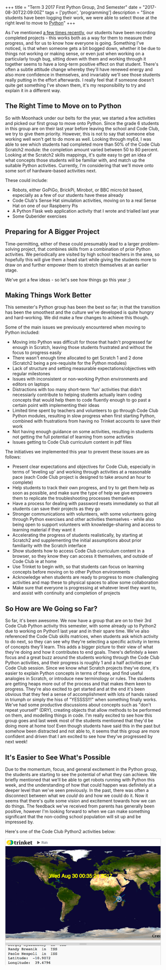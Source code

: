 +++
title = "Term 3 2017 First Python Group, 2nd Semester"
date = "2017-08-30T22:09:00Z"
tags = ['python', 'programming']
description = "Since students have been logging their work, we were able to select those at the right level to move to [Python](https://codeclubprojects.org/en-GB/python/)"
+++


As I've mentioned [a few times recently](/codeclub/term3_begins.md), our students have been recording completed projects - this works both as a way for them to measure their progress, and for us to know how everyone is going. Something I've noticed, is that when someone gets a bit bogged down, whether it be due to things not working or making sense, or even just when working on a particularly tough bug, sitting down with them and working through it together seems to have a long-term positive effect on that student. There's often a subtle attitude change whereby they'll have renewed energy and also more confidence in themselves, and invariably we'll see those students really putting in the effort afterwards. I really feel that if someone doesn't quite get something I've shown them, it's my responsibility to try and explain it in a different way.

## The Right Time to Move on to Python
So with Moonhack under our belts for the year, we started a few activities and picked our first group to move onto Python. Since the grade 6 students in this group are on their last year before leaving the school and Code Club, we try to give them priority. However, this is not to say that someone else working well won't get to do more as well. Looking through myEd, I was able to see which students had completed more than 50% of the Code Club Scratch2 module: the completion amount varied between 50 to 80 percent. Looking at the Scratch2 skills mappings, it's quite easy to get an idea of what concepts those students will be familiar with, and match up the suitable Python activities. Currently, I'm considering that we'll move onto some sort of hardware-based activities next.

These could include:

 - Robots, either GoPiGo, BrickPi, Mirobot, or BBC micro:bit based, especially as a few of our students have these already
 - Code Club's Sense Hat simulation activities, moving on to a real Sense Hat on one of our Raspberry Pis
 - A Python Flask web application activity that I wrote and trialled last year
 - Some Quberider exercises

## Preparing for A Bigger Project
Time-permitting, either of these could presumably lead to a larger problem-solving project, that combines skills from a combination of prior Python activities. We periodically are visited by high school teachers in the area, so hopefully this will give them a head start while giving the students more to draw on and further empower them to stretch themselves at an earlier stage.

We've got a few ideas - so let's see how things go this year ;)

## Making Things Work Better
This semester's Python group has been the best so far; in that the transition has been the smoothest and the culture we've developed is quite hungry and hard-working. We did make a few changes to achieve this though.

Some of the main issues we previously encountered when moving to Python included:

 - Moving into Python was difficult for those that hadn't progressed far enough in Scratch, leaving those students frustrated and without the focus to progress easily
 - There wasn't enough time allocated to get Scratch 1 and 2 done (Scratch2 being a pre-requisite for the Python modules)
 - Lack of structure and setting measurable expectations/objectives with regular milestones
 - Issues with inconsistent or non-working Python environments and editors on laptops
 - Distractions with too many short-term 'fun' activities that didn't necessiarly contribute to helping students actually learn coding concepts that would help them to code fluently enough to go past a certain point with implementing their ideas
 - Limited time spent by teachers and volunteers to go through Code Club Python modules, resulting in slow progress when first starting Python, combined with frustrations from having no Trinket accounts to save their work
 - Not having enough guidance on some activities, resulting in students not getting the full potential of learning from some activties
 - Issues getting to Code Club curriculum content in pdf files

The initiatives we implemented this year to prevent these issues are as follows:

 - Present clear expectations and objectives for Code Club, especially in terms of 'leveling up' and working through activities at a reasonable pace (each Code Club project is designed to take around an hour to complete)
 - Help students to track their own progress, and try to get them help as soon as possible, and make sure the type of help we give empowers them to replicate the troubleshooting processes themselves
 - Have a process for dealing with password resets immediately so that all students can save their projects as they go
 - Stronger communications with volunteers, with some volunteers going through Python exercises and other activities themselves - while also being open to support volunteers with knowledge-sharing and access to learning material if they want it
 - Accelerating the progress of students realistically, by starting at Scratch2 and supplementing the initial assumptions about prior familiarity with the Scratch interface
 - Show students how to access Code Club curriculum content in a browser, so they know they can access it themselves, and outside of Code Club ie at home
 - Use Trinket to begin with, so that students can focus on learning concepts before moving on to other Python environments
 - Acknowledge when students are ready to progress to more challenging activities and map these to physical spaces to allow some collaboration
 - Make sure that everyone is progressing at whatever level they want to, and assist with continuity and completion of projects
 
## So How are We Going so Far?
So far, it's been awesome. We now have a group that are on to their 3rd Code Club Python activity this semester, with some already up to Python2 due to working on Python1 last year and in their spare time. We've also referenced the Code Club skills matrices, when students ask which activity to do next, so they can see why they're selecting a specific activity in terms of concepts they'll learn. This adds a bigger picture to their view of what they're doing and how it contributes to end goals. There's definitely a keen focus and a great buzz around the students working through the Code Club Python activities, and their progress is roughly 1 and a half activities per Code Club session. Since we know what Scratch projects they've done, it's easier to explain Python concepts in terms of these, and find useful analogies in Scratch, or introduce new terminology or rules. The students are getting heaps more out of the process and that makes them keen to progress. They're also excited to get started and at the end it's been obvious that they feel a sense of accomplishment with lots of hands raised in triumph or simply the hiss of "YESSSS!!!" when something finally works. We've had some productive discussions about concepts such as "don't repeat yourself" (DRY), creating objects that allow methods to be performed on them, and modelling things in code. I'm really excited to see how this group goes and last week most of the students mentioned that they'd be doing more at home too! Even though students have said this in the past but somehow been distracted and not able to, it seems that this group are more confident and driven that I am excited to see how they've progressed by next week!

## It's Easier to See What's Possible
Due to the momentum, focus, and general excitement in the Python group, the students are starting to see the potential of what they can achieve. We briefly mentioned that we'll be able to get robots running with Python this week, and the understanding of how that could happen was definitely at a deeper level than we've seen previously. In the past, there was often a disconnect between what we *could* do and how we could do it. Now it seems that there's quite some vision and excitement towards how we can do things. The feedback we've received from parents has generally been positive, however I'm looking forward to when we can make something significant that the non-coding school population will sit up and be impressed by.

Here's one of the Code Club Python2 activities below:

![Code Club activity screenshot from Python2](/images/tracking_the_space_station.png)





